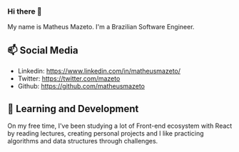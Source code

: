 ### Hi there 👋

My name is Matheus Mazeto. I'm a Brazilian Software Engineer.

## 📫 Social Media

 - Linkedin: https://www.linkedin.com/in/matheusmazeto/
 - Twitter: https://twitter.com/mazeto
 - Github: https://github.com/matheusmazeto

## 🌱  Learning and Development

On my free time, I've been studying a lot of Front-end ecosystem with React by reading lectures, creating personal projects and I like practicing algorithms and data structures through challenges.
